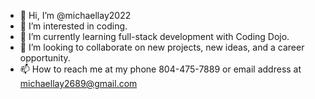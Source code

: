 - 👋 Hi, I’m @michaellay2022
- 👀 I’m interested in coding.
- 🌱 I’m currently learning full-stack development with Coding Dojo. 
- 💞️ I’m looking to collaborate on new projects, new ideas, and a career opportunity. 
- 📫 How to reach me at my phone 804-475-7889 or email address at michaellay2689@gmail.com

<!---
michaellay2022/michaellay2022 is a ✨ special ✨ repository because its `README.md` (this file) appears on your GitHub profile.
You can click the Preview link to take a look at your changes.
--->
